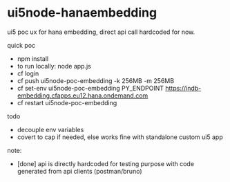 # ui5node-hanaembedding
ui5 poc ux for hana embedding, direct api call hardcoded for now.

quick poc
- npm install
- to run locally: node app.js
- cf login
- cf push ui5node-poc-embedding -k 256MB -m 256MB
- cf set-env ui5node-poc-embedding PY_ENDPOINT https://indb-embedding.cfapps.eu12.hana.ondemand.com
- cf restart ui5node-poc-embedding

todo
- decouple env variables
- covert to cap if needed, else works fine with standalone custom ui5 app

note:
- [done] api is directly hardcoded for testing purpose with code generated from api clients (postman/bruno)